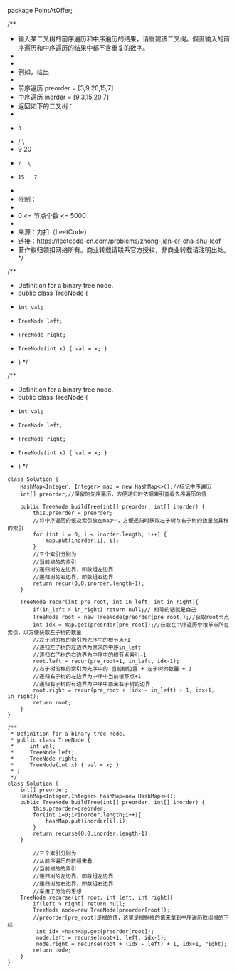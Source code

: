 package PointAtOffer;

/**
 * 输入某二叉树的前序遍历和中序遍历的结果，请重建该二叉树。假设输入的前序遍历和中序遍历的结果中都不含重复的数字。
 *
 *
 * 例如，给出
 *
 * 前序遍历 preorder = [3,9,20,15,7]
 * 中序遍历 inorder = [9,3,15,20,7]
 * 返回如下的二叉树：
 *
 *     3
 *    / \
 *    9  20
 *     /  \
 *     15   7
 *
 * 限制：
 *
 * 0 <= 节点个数 <= 5000
 *
 * 来源：力扣（LeetCode）
 * 链接：https://leetcode-cn.com/problems/zhong-jian-er-cha-shu-lcof
 * 著作权归领扣网络所有。商业转载请联系官方授权，非商业转载请注明出处。
 */


/**
 * Definition for a binary tree node.
 * public class TreeNode {
 *     int val;
 *     TreeNode left;
 *     TreeNode right;
 *     TreeNode(int x) { val = x; }
 * }
 */


/**
 * Definition for a binary tree node.
 * public class TreeNode {
 *     int val;
 *     TreeNode left;
 *     TreeNode right;
 *     TreeNode(int x) { val = x; }
 * }
 */

```
class Solution {
    HashMap<Integer, Integer> map = new HashMap<>();//标记中序遍历
    int[] preorder;//保留的先序遍历，方便递归时依据索引查看先序遍历的值

    public TreeNode buildTree(int[] preorder, int[] inorder) {
        this.preorder = preorder;
        //将中序遍历的值及索引放在map中，方便递归时获取左子树与右子树的数量及其根的索引
        for (int i = 0; i < inorder.length; i++) {
            map.put(inorder[i], i);
        }
        //三个索引分别为
        //当前根的的索引
        //递归树的左边界，即数组左边界
        //递归树的右边界，即数组右边界
        return recur(0,0,inorder.length-1);
    }

    TreeNode recur(int pre_root, int in_left, int in_right){
        if(in_left > in_right) return null;// 相等的话就是自己
        TreeNode root = new TreeNode(preorder[pre_root]);//获取root节点
        int idx = map.get(preorder[pre_root]);//获取在中序遍历中根节点所在索引，以方便获取左子树的数量
        //左子树的根的索引为先序中的根节点+1 
        //递归左子树的左边界为原来的中序in_left
        //递归右子树的右边界为中序中的根节点索引-1
        root.left = recur(pre_root+1, in_left, idx-1);
        //右子树的根的索引为先序中的 当前根位置 + 左子树的数量 + 1
        //递归右子树的左边界为中序中当前根节点+1
        //递归右子树的有边界为中序中原来右子树的边界
        root.right = recur(pre_root + (idx - in_left) + 1, idx+1, in_right);
        return root;
    }
}
```

```
/**
 * Definition for a binary tree node.
 * public class TreeNode {
 *     int val;
 *     TreeNode left;
 *     TreeNode right;
 *     TreeNode(int x) { val = x; }
 * }
 */
class Solution {
    int[] preorder;
    HashMap<Integer,Integer> hashMap=new HashMap<>();
    public TreeNode buildTree(int[] preorder, int[] inorder) {
        this.preorder=preorder;
        for(int i=0;i<inorder.length;i++){
            hashMap.put(inorder[i],i);
        }
        return recurse(0,0,inorder.length-1);
    }

        //三个索引分别为
        //从前序遍历的数组来看
        //当前根的的索引
        //递归树的左边界，即数组左边界
        //递归树的右边界，即数组右边界
        //采用了分治的思想
    TreeNode recurse(int root, int left, int right){
        if(left > right) return null;
        TreeNode node=new TreeNode(preorder[root]);
        //preorder[pre_root]是根的值，这里是根据根的值来拿到中序遍历数组根的下标
         int idx =hashMap.get(preorder[root]);
         node.left = recurse(root+1, left, idx-1);
         node.right = recurse(root + (idx - left) + 1, idx+1, right);
        return node;
    }
}
```
